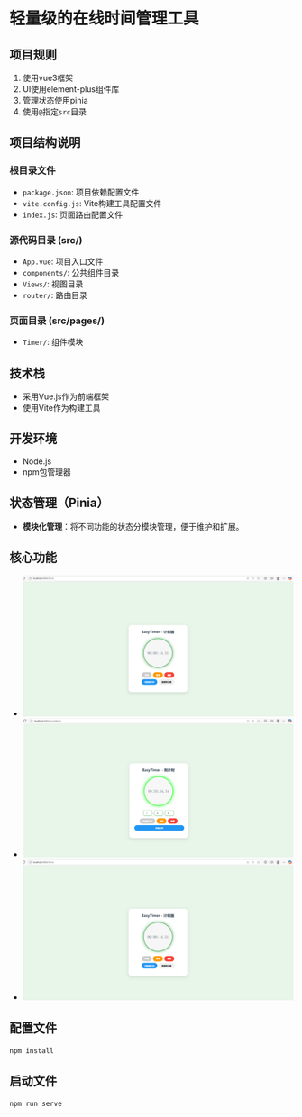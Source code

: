 # 轻量级的在线时间管理工具


## 项目规则
1. 使用vue3框架
2. UI使用element-plus组件库
3. 管理状态使用pinia
6. 使用`@`指定`src`目录

## 项目结构说明

### 根目录文件
- `package.json`: 项目依赖配置文件
- `vite.config.js`: Vite构建工具配置文件
- `index.js`: 页面路由配置文件

### 源代码目录 (src/)
- `App.vue`: 项目入口文件
- `components/`: 公共组件目录
- `Views/`: 视图目录
- `router/`: 路由目录


### 页面目录 (src/pages/)
- `Timer/`: 组件模块

## 技术栈
- 采用Vue.js作为前端框架
- 使用Vite作为构建工具

## 开发环境
- Node.js
- npm包管理器


## 状态管理（Pinia）

* **模块化管理**：将不同功能的状态分模块管理，便于维护和扩展。
  
## 核心功能

- ![计时器](/src/assets/Timer.png)
- ![倒计时](/src/assets/Countdown.png)
- ![日历热力图](/src/assets/Timer.png)

## 配置文件
 `npm install`

## 启动文件
 `npm run serve`
